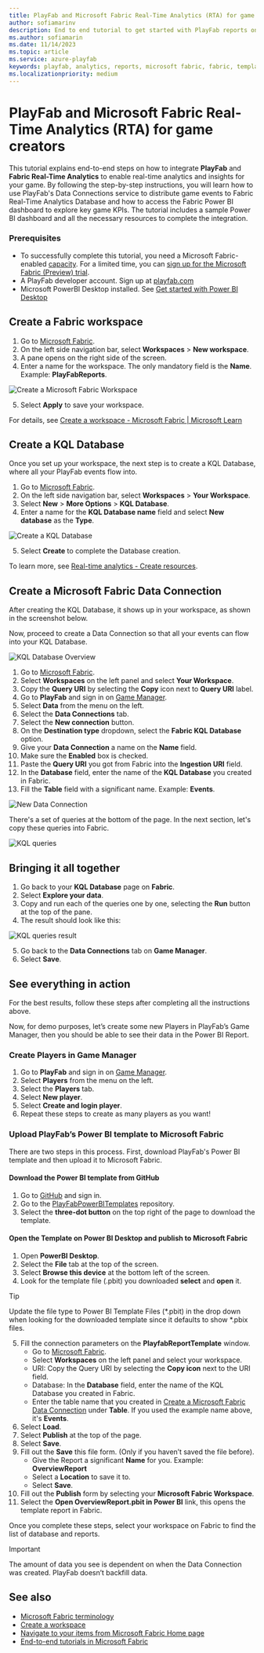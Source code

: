 ```yaml
---
title: PlayFab and Microsoft Fabric Real-Time Analytics (RTA) for game creators
author: sofiamarinv
description: End to end tutorial to get started with PlayFab reports on Fabric.
ms.author: sofiamarin
ms.date: 11/14/2023
ms.topic: article
ms.service: azure-playfab
keywords: playfab, analytics, reports, microsoft fabric, fabric, template, kql, data connections, report
ms.localizationpriority: medium
---
```


# PlayFab and Microsoft Fabric Real-Time Analytics (RTA) for game creators


This tutorial explains end-to-end steps on how to integrate **PlayFab** and **Fabric Real-Time Analytics** to enable real-time analytics and insights for your game. By following the step-by-step instructions, you will learn how to use PlayFab's Data Connections service to distribute game events to Fabric Real-Time Analytics Database and how to access the Fabric Power BI dashboard to explore key game KPIs. The tutorial includes a sample Power BI dashboard and all the necessary resources to complete the integration.

### Prerequisites

* To successfully complete this tutorial, you need a Microsoft Fabric-enabled [capacity](/fabric/enterprise/licenses#capacity). For a limited time, you can [sign up for the Microsoft Fabric (Preview) trial](/fabric/get-started/fabric-trial).
* A PlayFab developer account. Sign up at [playfab.com](https://developer.playfab.com/en-US/sign-up)
* Microsoft PowerBI Desktop installed. See [Get started with Power BI Desktop](/power-bi/fundamentals/desktop-getting-started#install-and-run-power-bi-desktop)

## Create a Fabric workspace

1. Go to [Microsoft Fabric](https://msit.powerbi.com/home).
2. On the left side navigation bar, select **Workspaces** > **New workspace**.
3. A pane opens on the right side of the screen.
4. Enter a name for the workspace. The only mandatory field is the **Name**. Example: **PlayFabReports**.

![Create a Microsoft Fabric Workspace](media/tutorials/create-workspace-fabric.png)

5. Select **Apply** to save your workspace.

For details, see [Create a workspace - Microsoft Fabric | Microsoft Learn](/fabric/get-started/create-workspaces)

## Create a KQL Database 

Once you set up your workspace, the next step is to create a KQL Database, where all your PlayFab events flow into.

1.	Go to [Microsoft Fabric](https://msit.powerbi.com/home).
2.	On the left side navigation bar, select **Workspaces** > **Your Workspace**.
3.	Select **New** > **More Options** > **KQL Database**.
4.	Enter a name for the **KQL Database name** field and select **New database** as the **Type**.

![Create a KQL Database](media/tutorials/new-kql-database.png)

5. Select **Create** to complete the Database creation.

To learn more, see [Real-time analytics - Create resources](/fabric/real-time-analytics/tutorial-1-resources).

## Create a Microsoft Fabric Data Connection 

After creating the KQL Database, it shows up in your workspace, as shown in the screenshot below.

Now, proceed to create a Data Connection so that all your events can flow into your KQL Database.

![KQL Database Overview](media/tutorials/kql-database-overview.png)

1. Go to [Microsoft Fabric](https://msit.powerbi.com/home).
2. Select **Workspaces** on the left panel and select **Your Workspace**. 
3. Copy the **Query URI** by selecting the **Copy** icon next to **Query URI** label. 
4. Go to **PlayFab** and sign in on [Game Manager](https://developer.playfab.com/).
5. Select **Data** from the menu on the left. 
6. Select the **Data Connections** tab. 
7. Select the **New connection** button.
8. On the **Destination type** dropdown, select the **Fabric KQL Database** option. 
9. Give your **Data Connection** a name on the **Name** field. 
10. Make sure the **Enabled** box is checked. 
11. Paste the **Query URI** you got from Fabric into the **Ingestion URI** field.
12. In the **Database** field, enter the name of the **KQL Database** you created in Fabric.
13. Fill the **Table** field with a significant name. Example: **Events**. 

![New Data Connection](media/tutorials/new-data-connection.png)

There's a set of queries at the bottom of the page. In the next section, let's copy these queries into Fabric. 

![KQL queries](media/tutorials/kql-queries.png)

## Bringing it all together

1. Go back to your **KQL Database** page on **Fabric**. 
2. Select **Explore your data**.
3. Copy and run each of the queries one by one, selecting the **Run** button at the top of the pane.
4. The result should look like this:

![KQL queries result](media/tutorials/kql-queries-result.png)

5. Go back to the **Data Connections** tab on **Game Manager**.
6. Select **Save**.

## See everything in action

For the best results, follow these steps after completing all the instructions above.

Now, for demo purposes, let’s create some new Players in PlayFab’s Game Manager, then you should be able to see their data in the Power BI Report. 

### Create Players in Game Manager

1. Go to **PlayFab** and sign in on [Game Manager](https://developer.playfab.com/).
2. Select **Players** from the menu on the left. 
3. Select the **Players** tab. 
4. Select **New player**.
5. Select **Create and login player**.
6. Repeat these steps to create as many players as you want!

### Upload PlayFab’s Power BI template to Microsoft Fabric

There are two steps in this process. First, download PlayFab's Power BI template and then upload it to Microsoft Fabric.

#### Download the Power BI template from GitHub

1. Go to [GitHub](https://github.com/) and sign in.
2. Go to the [PlayFabPowerBITemplates](https://github.com/PlayFab/PlayFabPowerBITemplates) repository. 
3. Select the **three-dot button** on the top right of the page to download the template.

#### Open the Template on Power BI Desktop and publish to Microsoft Fabric

1. Open **PowerBI Desktop**.
2. Select the **File** tab at the top of the screen.
3. Select **Browse this device** at the bottom left of the screen.
4. Look for the template file (.pbit) you downloaded **select** and **open** it.

> [!TIP]
> Update the file type to Power BI Template Files (*.pbit) in the drop down when looking for the downloaded template since it defaults to show *.pbix files.

5. Fill the connection parameters on the **PlayfabReportTemplate** window.
    * Go to [Microsoft Fabric](https://msit.powerbi.com/home).
    * Select **Workspaces** on the left panel and select your workspace. 
    * URI: Copy the Query URI by selecting the **Copy icon** next to the URI field.
    * Database: In the **Database** field, enter the name of the KQL Database you created in Fabric.
    * Enter the table name that you created in [Create a Microsoft Fabric Data Connection](#create-a-microsoft-fabric-data-connection) under **Table**. If you used the example name above, it's **Events**.
6. Select **Load**. 
7. Select **Publish** at the top of the page. 
8. Select **Save**.
9. Fill out the **Save** this file form. (Only if you haven’t saved the file before).
    * Give the Report a significant **Name** for you. Example: **OverviewReport**
    * Select a **Location** to save it to. 
    * Select **Save**. 
10. Fill out the **Publish** form by selecting your **Microsoft Fabric Workspace**.
11. Select the **Open OverviewReport.pbit in Power BI** link, this opens the template report in Fabric.

Once you complete these steps, select your workspace on Fabric to find the list of database and reports. 

> [!IMPORTANT]
> The amount of data you see is dependent on when the Data Connection was created. PlayFab doesn’t backfill data.

## See also

* [Microsoft Fabric terminology](/fabric/get-started/fabric-terminology)
* [Create a workspace](/fabric/get-started/create-workspaces)
* [Navigate to your items from Microsoft Fabric Home page](/fabric/get-started/fabric-home)
* [End-to-end tutorials in Microsoft Fabric](/fabric/get-started/end-to-end-tutorials)
